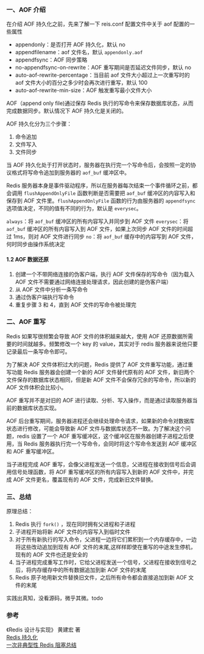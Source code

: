### 一、AOF 介绍

在介绍 AOF 持久化之前，先来了解一下 reis.conf 配置文件中关于 aof 配置的一些属性

- appendonly：是否打开 AOF 持久化，默认 no
- appendfilename：aof 文件名，默认 `appendonly.aof`
- appendfsync：AOF 同步策略
- no-appendfsync-on-rewrite：AOF 重写期间是否延迟文件同步，默认 no
- auto-aof-rewrite-percentage：当目前 aof 文件大小超过上一次重写时的 aof 文件大小的百分之多少时会再次进行重写，默认 100
- auto-aof-rewrite-min-size：AOF 触发重写最小文件大小

AOF（append only file)通过保存 Redis 执行的写命令来保存数据库状态，从而完成数据同步。默认情况下 AOF 持久化是关闭的。

AOF 持久化分为三个步骤：

 1. 命令追加
 2. 文件写入
 3. 文件同步

当 AOF 持久化处于打开状态时，服务器在执行完一个写命令后，会按照一定的协议格式将写命令追加到服务器的 `aof_buf` 缓冲区中。

Redis 服务器本身是事件驱动程序，所以在服务器每次结束一个事件循环之前，都会调用 `flushAppendOnlyFile` 函数判断是否需要把 `aof_buf` 缓冲区的内容写入和保存到 AOF 文件里。`flushAppendOnlyFile` 函数的行为由服务器的 `appendfsync` 选项值决定，不同的值有不同的行为，默认是 `everysec`。

 `always`：将 `aof_buf` 缓冲区的所有内容写入并同步到 AOF 文件
 `everysec`：将 `aof_buf` 缓冲区的所有内容写入到 AOF 文件，如果上次同步 AOF 文件的时间超过 1ms，则对 AOF 文件进行同步
 `no`：将 `aof_buf` 缓存中的内容写到 AOF 文件，何时同步由操作系统决定

#### 1.2 AOF 数据还原

 1. 创建一个不带网络连接的伪客户端，执行 AOF 文件保存的写命令（因为载入 AOF 文件不需要通过网络连接处理请求，因此创建的是伪客户端）
 2. 从 AOF 文件中分析一条写命令
 3. 通过伪客户端执行写命令
 4. 重复步骤 3 和 4，直到 AOF 文件的写命令被处理完

 ### 二、AOF 重写

 Redis 如果写很频繁会导致 AOF 文件的体积越来越大，使用 AOF 还原数据所需要的时间就越多。频繁修改一个 key 的 value，其实对于 redis 服务器来说他只要记录最后一条写命令即可。

 为了解决 AOF 文件体积过大的问题，Redis 提供了 AOF 文件重写功能，通过重写功能 Redis 服务器会创建一个新的 AOF 文件替代原有的 AOF 文件，新旧两个文件保存的数据库状态相同，但是新 AOF 文件不会保存冗余的写命令，所以新的 AOF 文件体积会比较小。

AOF 重写并不是对旧的 AOF 进行读取、分析、写入操作，而是通过读取服务器当前的数据库状态实现。

AOF 后台重写期间，服务器进程还会继续处理命令请求，如果新的命令对数据库状态进行修改，可能会导致新 AOF 文件与数据库状态不一致。为了解决这个问题，redis 设置了一个 AOF 重写缓冲区，这个缓冲区在服务器创建子进程之后使用，当 Redis 服务器执行完一个写命令，会同时将这个写命令发送到 AOF 缓冲区和 AOF 重写缓冲区。

当子进程完成 AOF 重写，会像父进程发送一个信息，父进程在接收到信号后会调用信号处理函数，将 AOF 重写缓冲区的所有内容写入到新的 AOF 文件中，并完成 AOF 文件更名，覆盖现有的 AOF 文件，完成新旧文件替换。

### 三、总结

原理总结：
 
 1. Redis 执行 `fork()` ，现在同时拥有父进程和子进程
 2. 子进程开始将新 AOF 文件的内容写入到临时文件
 3. 对于所有新执行的写入命令，父进程一边将它们累积到一个内存缓存中，一边将这些改动追加到现有 AOF 文件的末尾,这样样即使在重写的中途发生停机，现有的 AOF 文件也还是安全的
 4. 当子进程完成重写工作时，它给父进程发送一个信号，父进程在接收到信号之后，将内存缓存中的所有数据追加到新 AOF 文件的末尾
 5. Redis 原子地用新文件替换旧文件，之后所有命令都会直接追加到新 AOF 文件的末尾

实践出真知，没看源码，微乎其微。todo

### 参考
《Redis 设计与实现》 黄建宏 著 <br>
[Redis 持久化](http://www.redis.cn/topics/persistence.html) <br>
[一次非典型性 Redis 阻塞总结](https://liudanking.com/performance/%E4%B8%80%E6%AC%A1%E9%9D%9E%E5%85%B8%E5%9E%8B%E6%80%A7-redis-%E9%98%BB%E5%A1%9E%E6%80%BB%E7%BB%93/) <br>